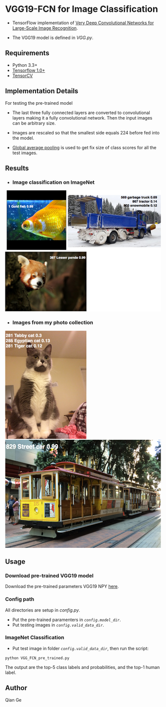# VGG19-FCN for Image Classification
 - TensorFlow implementation of [Very Deep Convolutional Networks for Large-Scale Image Recognition](https://arxiv.org/abs/1409.1556). 
 
 - The VGG19 model is defined in *VGG.py*.

 
## Requirements
- Python 3.3+
- [Tensorflow 1.0+](https://www.tensorflow.org/)
- [TensorCV](https://github.com/conan7882/DeepVision-tensorflow)

<!--## TODO

- [x] Test pre-trained model
- [ ] Fine tuning-->


## Implementation Details

For testing the pre-trained model

- The last three fully connected layers are converted to convolutional layers making it a fully convolutional network. Then the input images can be arbitrary size.

- Images are rescaled so that the smallest side equals 224 before fed into the model.

- [Global average pooling](https://arxiv.org/abs/1312.4400) is used to get fix size of class scores for all the test images.

## Results
- ### Image classification on ImageNet
![pretrained_result](fig/pretrained.png)

- ### Images from my photo collection
<div align='left'>
  <img src='fig/1.png' height='350px'>
  <img src='fig/2.png' height="350px">
</div>


## Usage
### Download pre-trained VGG19 model
Download the pre-trained parameters VGG19 NPY [here](https://github.com/machrisaa/tensorflow-vgg#tensorflow-vgg16-and-vgg19).
### Config path
All directories are setup in *config.py*.

- Put the pre-trained paramenters in *`config.model_dir`*.
- Put testing images in *`config.valid_data_dir`*.

### ImageNet Classification
- Put test image in folder *`config.valid_data_dir`*, then run the script:

```
python VGG_FCN_pre_trained.py
```
       
   The output are the top-5 class labels and probabilities, and the top-1 human label.
   
## Author
Qian Ge
